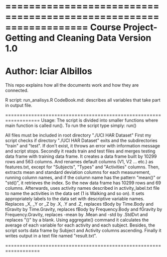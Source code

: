 ==================================================================
Course Project- Getting and Cleaning Data
Version 1.0
==================================================================
Author: Iciar Albillos
==================================================================
This repo explains how all the documents work and how they are connected.

R script: run_analisys.R
CodeBook.md: describes all variables that take part in output file. 

==================================================================
Usage: The script is divided into smaller functions where main function is called run().
To run the script type simply: run()

All files must be included in root directory "./UCI HAR Dataset"
First my script checks if directory "./UCI HAR Dataset" exits and the subdirectories "train" and "test". If don't exist, it throws an error with information message and script stops.
Secondly it reads train and test files and merges testing data frame with training data frame. It creates a data frame built by 10299 rows and 563 columns.
And renames default columns (V1, V2 ... etc.) as features.txt, except for "Subjects", "Types" and "Activities" columns.
Then, extracts mean and standard deviation columns for each measurement, running column names, and if the column name has the pattern "mean()" or "std()", it retrieves the index. 
So the new data frame has 10299 rows and 69 columns. 
Afterwards, uses activity names described in activity_label.txt file to name the activities in the data set (1 is Walking and so on).
It sets appropriately labels to the data set with descriptive variable names. Replaces _X, _Y or _Z by .X, .Y and .Z, replaces tBody by Time.Body and tGravity by Time.Gravity, 
replaces fBody by Frequency.Body and fGravity by Frequency.Gravity, replaces -mean by .Mean and -std by .StdDvt and replaces "()" by a blank.
Using aggregate() command it calculates the average of each variable for each activity and each subject. Besides, the script sorts data frame by Subject and Activity columns ascending.
Finally it writes output in a text file named "result.txt".
	
==================================================================

